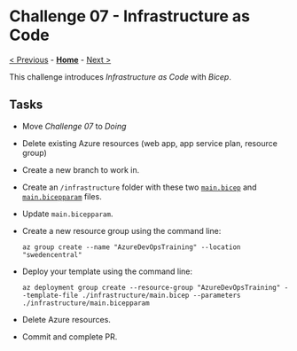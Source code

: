 # Challenge 07 - Infrastructure as Code

[< Previous](./Challenge-06.md) - **[Home](../README.md)** - [Next >](./Challenge-08.md)

This challenge introduces *Infrastructure as Code* with *Bicep*.

## Tasks

- Move *Challenge 07* to *Doing*
- Delete existing Azure resources (web app, app service plan, resource group)
- Create a new branch to work in.
- Create an `/infrastructure` folder with these two [`main.bicep`](/resources/infrastructure/main.bicep) and [`main.bicepparam`](/resources/infrastructure/main.bicepparam) files.
- Update `main.bicepparam`.
- Create a new resource group using the command line:

    ```pwsh
    az group create --name "AzureDevOpsTraining" --location "swedencentral"
    ```

- Deploy your template using the command line:

    ```pwsh
    az deployment group create --resource-group "AzureDevOpsTraining" --template-file ./infrastructure/main.bicep --parameters ./infrastructure/main.bicepparam
    ```

- Delete Azure resources.
- Commit and complete PR.
